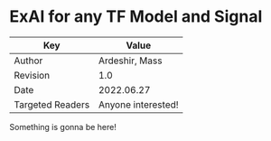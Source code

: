 # ExAI for any TF Model and Signal
| Key | Value |  
| --- | --- |  
| Author |	Ardeshir, Mass |  
| Revision |	1.0 |  
| Date |	2022.06.27 |  
| Targeted Readers |	Anyone interested! |  

Something is gonna be here!